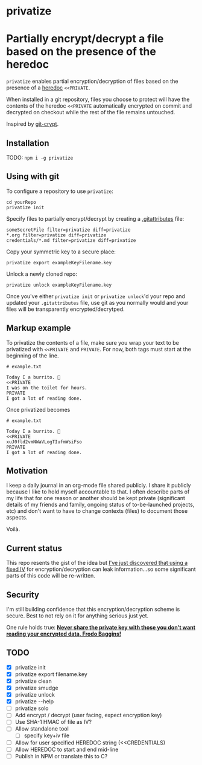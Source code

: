 # privatize
Partially encrypt/decrypt a file based on the presence of the heredoc
===================================================================================

`privatize` enables partial encryption/decryption of files based on the
presence of a [heredoc](https://en.wikipedia.org/wiki/Here_document)
`<<PRIVATE`.

When installed in a git repository, files you choose to protect will
have the contents of the heredoc `<<PRIVATE` automatically encrypted
on commit and decrypted on checkout while the rest of the file remains
untouched.

Inspired by [git-crypt](https://github.com/AGWA/git-crypt).

## Installation
TODO: `npm i -g privatize`

## Using with git
To configure a repository to use `privatize`:
```
cd yourRepo
privatize init
```

Specify files to partially encrypt/decrypt by creating a
[.gitattributes](https://git-scm.com/book/en/v2/Customizing-Git-Git-Attributes)
file:

```
someSecretFile filter=privatize diff=privatize
*.org filter=privatize diff=privatize
credentials/*.md filter=privatize diff=privatize
```

Copy your symmetric key to a secure place:
```
privatize export exampleKeyFilename.key
```

Unlock a newly cloned repo:
```
privatize unlock exampleKeyFilename.key
```

Once you've either `privatize init` or `privatize unlock`'d your repo
and updated your `.gitattributes` file, use git as you normally would
and your files will be transparently encrypted/decrytped.

## Markup example

To privatize the contents of a file, make sure you wrap your text to
be privatized with `<<PRIVATE` and `PRIVATE`. For now, both tags must
start at the beginning of the line.

```
# example.txt

Today I a burrito. 🌯
<<PRIVATE
I was on the toilet for hours.
PRIVATE
I got a lot of reading done.
```
Once privatized becomes

```
# example.txt

Today I a burrito. 🌯
<<PRIVATE
xuJ0fld2vmNWaVLogTIufmWsiFso
PRIVATE
I got a lot of reading done.
```

## Motivation

I keep a daily journal in an org-mode file shared publicly. I share it
publicly because I like to hold myself accountable to that. I often
describe parts of my life that for one reason or another should be
kept private (significant details of my friends and family, ongoing
status of to-be-launched projects, etc) and don't want to have to
change contexts (files) to document those aspects.

Voilà.

## Current status

This repo resents the gist of the idea but [I've just discovered that
using a fixed IV](https://github.com/AGWA/git-crypt#security) for
encryption/decryption can leak information...so some significant parts
of this code will be re-written.

## Security

I'm still building confidence that this encryption/decryption scheme
is secure. Best to not rely on it for anything serious just yet.

One rule holds true:
[**Never share the private key with those you don't want reading your encrypted data, Frodo Baggins!**](https://www.youtube.com/watch?v=iThtELZvfPs)

## TODO
- [X] privatize init
- [X] privatize export filename.key
- [X] privatize clean
- [X] privatize smudge
- [X] privatize unlock
- [X] privatize --help
- [ ] privatize solo
- [ ] Add encrypt / decrypt (user facing, expect encryption key)
- [ ] Use SHA-1 HMAC of file as IV?
- [ ] Allow standalone tool
  - [ ] specify key+iv file
- [ ] Allow for user specified HEREDOC string (<<CREDENTIALS)
- [ ] Allow HEREDOC to start and end mid-line
- [ ] Publish in NPM or translate this to C?
